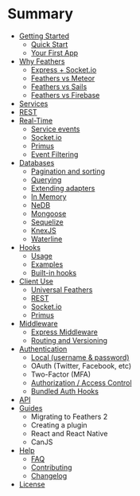 # Summary

* [Getting Started](getting-started/readme.md)
   * [Quick Start](getting-started/quick-start.md)
   * [Your First App](getting-started/your-first-app/readme.md)
* [Why Feathers](why/readme.md)
   * [Express + Socket.io](why/express-socketio.md)
   * [Feathers vs Meteor](why/meteor.md)
   * [Feathers vs Sails](why/sails.md)
   * [Feathers vs Firebase](why/firebase.md)
* [Services](services/readme.md)
* [REST](rest/readme.md)
* [Real-Time](real-time/readme.md)
   * [Service events](real-time/events.md)
   * [Socket.io](real-time/socket-io.md)
   * [Primus](real-time/primus.md)
   * [Event Filtering](real-time/filtering.md)
* [Databases](databases/readme.md)
   * [Pagination and sorting](databases/pagination.md)
   * [Querying](databases/querying.md)
   * [Extending adapters](databases/extending.md)
   * [In Memory](databases/memory.md)
   * [NeDB](databases/nedb.md)
   * [Mongoose](databases/mongoose.md)
   * [Sequelize](databases/sequelize.md)
   * [KnexJS](databases/knexjs.md)
   * [Waterline](databases/waterline.md)
* [Hooks](hooks/readme.md)
   * [Usage](hooks/usage.md)
   * [Examples](hooks/examples.md)
   * [Built-in hooks](hooks/bundled.md)
* [Client Use](clients/readme.md)
   * [Universal Feathers](clients/feathers.md)
   * [REST](clients/rest.md)
   * [Socket.io](clients/socket-io.md)
   * [Primus](clients/primus.md)
* [Middleware](middleware/readme.md)
   * [Express Middleware](middleware/express.md)
   * [Routing and Versioning](middleware/routing.md)
* [Authentication](authentication/readme.md)
   * [Local (username & password)](authentication/local.md)
   * OAuth (Twitter, Facebook, etc)
   * Two-Factor (MFA)
   * [Authorization / Access Control](authentication/authorization.md)
   * [Bundled Auth Hooks](authentication/bundled-hooks.md)
* [API](api/readme.md)
* [Guides](guides/readme.md)
   * Migrating to Feathers 2
   * Creating a plugin
   * React and React Native
   * CanJS
* [Help](help/readme.md)
   * [FAQ](help/faq.md)
   * [Contributing](contributing.md)
   * [Changelog](changelog.md)
* [License](license.md)
